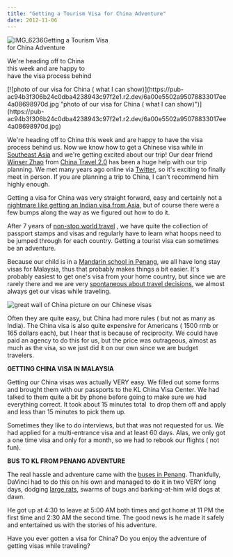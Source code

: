 ```yaml
---
title: "Getting a Tourism Visa for China Adventure"
date: 2012-11-06
---
```


![IMG_6236](https://pub-ac94b3f306b24c0dba4238943c97f2e1.r2.dev/6a00e5502a95078833017d3d2b0d67970c.jpg)Getting a Tourism Visa  
for China Adventure  
  
We're heading off to China  
this week and are happy to  
have the visa process behind

<!--more--> [![photo of our visa for China ( what I can show)](https://pub-ac94b3f306b24c0dba4238943c97f2e1.r2.dev/6a00e5502a95078833017ee4a08698970d.jpg "photo of our visa for China ( what I can show)")](https://pub-ac94b3f306b24c0dba4238943c97f2e1.r2.dev/6a00e5502a95078833017ee4a08698970d.jpg)  
  
We're heading off to China this week and are happy to have the visa process behind us. Now we know how to get a Chinese visa while in [Southeast Asia](http://soultravelers3new.local/2011/01/tropical-winter-home-in-penang-malaysia-location-indenpendent-digital-nomad-long-term-travel-tips-.html "Southeast Asia travel") and we're getting excited about our trip! Our dear friend [Winser Zhao](http://www.chinatravel20.com/2012/06/03/the-4-weeks-great-china-trip-designed-by-winser-zhao/ "Winser Zhao best travel expert for China tourism") from [China Travel 2.0](http://www.chinatravel20.com/ "China Travel 2.0 best for trip to China ") has been a huge help with our trip planning. We met many years ago online via [Twitter](https://twitter.com/soultravelers3 "twitter"), so it's exciting to finally meet in person. If you are planning a trip to China, I can't recommend him highly enough.  
  
Getting a visa for China was very straight forward, easy and certainly not a [nightmare like getting an Indian visa from Asia](http://soultravelers3new.local/2011/04/india-tourist-visa-nightmare-problems-from-se-asia.html "nightmare of getting Indian visa while in Asia"), but of course there were a few bumps along the way as we figured out how to do it.  
  
After 7 years of [non-stop world travel](http://soultravelers3new.local/2008/06/how-to-do-exten.html "non-stop world travel, extended travel") , we have quite the collection of passport stamps and visas and regularly have to learn what hoops need to be jumped through for each country. Getting a tourist visa can sometimes be an adventure.  
  
Because our child is in a [Mandarin school in Penang](http://soultravelers3new.local/2012/06/why-learn-mandarin-in-tropical-asia-penang.html "Mandarin school in Penang"), we all have long stay visas for Malaysia, thus that probably makes things a bit easier. It's probably easiest to get one's visa from your home country, but since we are rarely there and we are very [spontaneous about travel decisions](http://soultravelers3new.local/2011/06/road-trip-europe-plan-then-improvise.html "road trip planning and improvising"), we almost always get our visas while traveling.  
  
  
![great wall of China picture on our Chinese visas](https://pub-ac94b3f306b24c0dba4238943c97f2e1.r2.dev/6a00e5502a95078833017d3d2b0ebc970c.jpg)  
  
Often they are quite easy, but China had more rules ( but not as many as India). The China visa is also quite expensive for Americans ( 1500 rmb or 165 dollars each), but I hear that is because of reciprocity. We could have paid an agency to do this for us, but the price was outrageous, almost as much as the visa, so we just did it on our own since we are budget travelers.  
  
**GETTING CHINA VISA IN MALAYSIA**  
  
Getting our China visas was actually VERY easy. We filled out some forms and brought them with our passports to the KL China Visa Center. We had talked to them quite a bit by phone before going to make sure we had everything correct. It took about 15 minutes total  to drop them off and apply and less than 15 minutes to pick them up.  
  
Sometimes they like to do interviews, but that was not requested for us. We had applied for a multi-entrance visa and at least 60 days. Alas, we only got a one time visa and only for a month, so we had to rebook our flights ( not fun).  
  
**BUS TO KL FROM PENANG ADVENTURE**  
  
The real hassle and adventure came with the [buses in Penang](http://soultravelers3new.local/2012/10/getting-around-penang-by-bus.html "buses in Penang malaysia transportation "). Thankfully, DaVinci had to do this on his own and managed to do it in two VERY long days, dodging [large rats](http://soultravelers3new.local/2012/07/big-rats-in-asia.html "large rats"), swarms of bugs and barking-at-him wild dogs at dawn.  
  
He got up at 4:30 to leave at 5:00 AM both times and got home at 11 PM the first time and 2:30 AM the second time. The good news is he made it safely and entertained us with the stories of his adventure.  
  
Have you ever gotten a visa for China? Do you enjoy the adventure of getting visas while traveling?
